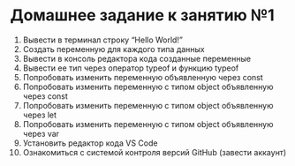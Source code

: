 # Домашнее задание к занятию №1

1.   Вывести в терминал строку “Hello World!”
2.   Создать переменную для каждого типа данных
3.   Вывести в консоль редактора кода созданные переменные
4.   Вывести ее тип через оператор typeof и функцию typeof
5.   Попробовать изменить переменную объявленную через const
6.   Попробовать изменить переменную с типом object объявленную через const
7.   Попробовать изменить переменную с типом object объявленную через let
8.   Попробовать изменить переменную с типом object объявленную через var
9.   Установить редактор кода VS Code 
10.   Ознакомиться с системой контроля версий GitHub (завести аккаунт)